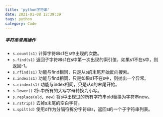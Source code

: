 ```yaml
---
title: 'python字符串'
date: 2021-01-08 12:39:39
tags: python
category: Code
---
```


##### 字符串常用操作
* `s.count(s1)`
计算字符串s1在s中出现的次数。
* `s.find(s1)`
返回子字符串s1在s中第一次出现的索引值，如果s1不在s中，则返回-1。
* `s.rfind(s1)`
功能与find相同，只是从s的末尾开始反向搜索。
* `s.index(s1)`
功能与find相同，只是如果s1不在s中，则抛出一个异常。
* `s.rindex(s1)`
功能与index相同，只是从s的末尾开始。
* `s.lower()`
将s中所有的大写字母转换为小写。
* `s.replace(old, new)`
将s中出现过的所有字符串old替换为字符串new。
* `s.rstrip()`
去掉s末尾的空白字符。
* `s.spilt(d)`
使用d作为分隔符拆分字符串s，返回s的一个子字符串列表。
